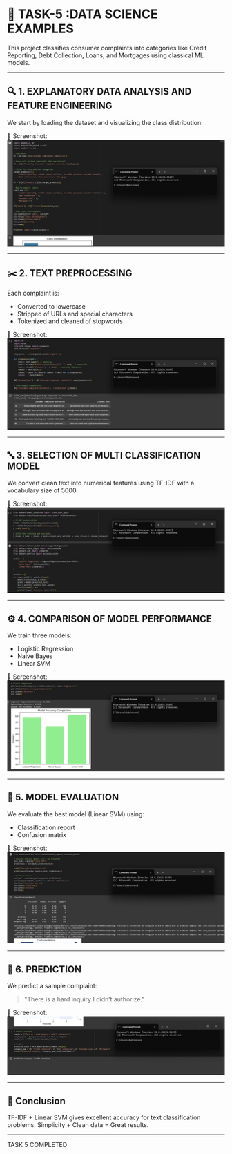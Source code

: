 
# 📂 TASK-5 :DATA SCIENCE EXAMPLES

This project classifies consumer complaints into categories like Credit Reporting, Debt Collection, Loans, and Mortgages using classical ML models.

---

## 🔍 1. EXPLANATORY DATA ANALYSIS AND FEATURE ENGINEERING

We start by loading the dataset and visualizing the class distribution.

📸 Screenshot:
![EDA Screenshot](step-1.jpg)

---

## ✂️ 2. TEXT PREPROCESSING

Each complaint is:
- Converted to lowercase
- Stripped of URLs and special characters
- Tokenized and cleaned of stopwords

📸 Screenshot:
![Preprocessing Screenshot](step-2.jpg)

---

## 🔤 3. SELECTION OF MULTI CLASSIFICATION MODEL

We convert clean text into numerical features using TF-IDF with a vocabulary size of 5000.

📸 Screenshot:
![TF-IDF Screenshot](step-3.jpg)

---

## ⚙️ 4. COMPARISON OF MODEL PERFORMANCE

We train three models:
- Logistic Regression
- Naive Bayes
- Linear SVM

📸 Screenshot:
![Model Accuracy Screenshot](step-4.jpg)

---

## 🧪 5. MODEL EVALUATION

We evaluate the best model (Linear SVM) using:
- Classification report
- Confusion matrix

📸 Screenshot:
![Confusion Matrix Screenshot](step-5.jpg)

---

## 🧾 6. PREDICTION

We predict a sample complaint:
> "There is a hard inquiry I didn’t authorize."

📸 Screenshot:
![Prediction Screenshot](step-6.jpg)

---

## 🧠 Conclusion

TF-IDF + Linear SVM gives excellent accuracy for text classification problems. Simplicity + Clean data = Great results.

---

TASK 5 COMPLETED 

